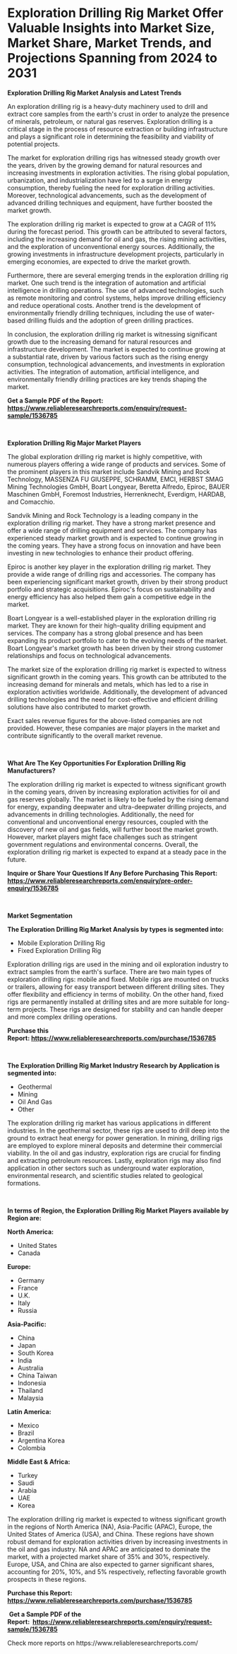 <p><h1>Exploration Drilling Rig Market Offer Valuable Insights into Market Size, Market Share, Market Trends, and Projections Spanning from 2024 to 2031</h1></p><p><strong>Exploration Drilling Rig Market Analysis and Latest Trends</strong></p>
<p><p>An exploration drilling rig is a heavy-duty machinery used to drill and extract core samples from the earth's crust in order to analyze the presence of minerals, petroleum, or natural gas reserves. Exploration drilling is a critical stage in the process of resource extraction or building infrastructure and plays a significant role in determining the feasibility and viability of potential projects.</p><p>The market for exploration drilling rigs has witnessed steady growth over the years, driven by the growing demand for natural resources and increasing investments in exploration activities. The rising global population, urbanization, and industrialization have led to a surge in energy consumption, thereby fueling the need for exploration drilling activities. Moreover, technological advancements, such as the development of advanced drilling techniques and equipment, have further boosted the market growth.</p><p>The exploration drilling rig market is expected to grow at a CAGR of 11% during the forecast period. This growth can be attributed to several factors, including the increasing demand for oil and gas, the rising mining activities, and the exploration of unconventional energy sources. Additionally, the growing investments in infrastructure development projects, particularly in emerging economies, are expected to drive the market growth.</p><p>Furthermore, there are several emerging trends in the exploration drilling rig market. One such trend is the integration of automation and artificial intelligence in drilling operations. The use of advanced technologies, such as remote monitoring and control systems, helps improve drilling efficiency and reduce operational costs. Another trend is the development of environmentally friendly drilling techniques, including the use of water-based drilling fluids and the adoption of green drilling practices.</p><p>In conclusion, the exploration drilling rig market is witnessing significant growth due to the increasing demand for natural resources and infrastructure development. The market is expected to continue growing at a substantial rate, driven by various factors such as the rising energy consumption, technological advancements, and investments in exploration activities. The integration of automation, artificial intelligence, and environmentally friendly drilling practices are key trends shaping the market.</p></p>
<p><strong>Get a Sample PDF of the Report:&nbsp; <a href="https://www.reliableresearchreports.com/enquiry/request-sample/1536785">https://www.reliableresearchreports.com/enquiry/request-sample/1536785</a></strong></p>
<p>&nbsp;</p>
<p><strong>Exploration Drilling Rig Major Market Players</strong></p>
<p><p>The global exploration drilling rig market is highly competitive, with numerous players offering a wide range of products and services. Some of the prominent players in this market include Sandvik Mining and Rock Technology, MASSENZA FU GIUSEPPE, SCHRAMM, EMCI, HERBST SMAG Mining Technologies GmbH, Boart Longyear, Beretta Alfredo, Epiroc, BAUER Maschinen GmbH, Foremost Industries, Herrenknecht, Everdigm, HARDAB, and Comacchio.</p><p>Sandvik Mining and Rock Technology is a leading company in the exploration drilling rig market. They have a strong market presence and offer a wide range of drilling equipment and services. The company has experienced steady market growth and is expected to continue growing in the coming years. They have a strong focus on innovation and have been investing in new technologies to enhance their product offering.</p><p>Epiroc is another key player in the exploration drilling rig market. They provide a wide range of drilling rigs and accessories. The company has been experiencing significant market growth, driven by their strong product portfolio and strategic acquisitions. Epiroc's focus on sustainability and energy efficiency has also helped them gain a competitive edge in the market.</p><p>Boart Longyear is a well-established player in the exploration drilling rig market. They are known for their high-quality drilling equipment and services. The company has a strong global presence and has been expanding its product portfolio to cater to the evolving needs of the market. Boart Longyear's market growth has been driven by their strong customer relationships and focus on technological advancements.</p><p>The market size of the exploration drilling rig market is expected to witness significant growth in the coming years. This growth can be attributed to the increasing demand for minerals and metals, which has led to a rise in exploration activities worldwide. Additionally, the development of advanced drilling technologies and the need for cost-effective and efficient drilling solutions have also contributed to market growth.</p><p>Exact sales revenue figures for the above-listed companies are not provided. However, these companies are major players in the market and contribute significantly to the overall market revenue.</p></p>
<p>&nbsp;</p>
<p><strong>What Are The Key Opportunities For Exploration Drilling Rig Manufacturers?</strong></p>
<p><p>The exploration drilling rig market is expected to witness significant growth in the coming years, driven by increasing exploration activities for oil and gas reserves globally. The market is likely to be fueled by the rising demand for energy, expanding deepwater and ultra-deepwater drilling projects, and advancements in drilling technologies. Additionally, the need for conventional and unconventional energy resources, coupled with the discovery of new oil and gas fields, will further boost the market growth. However, market players might face challenges such as stringent government regulations and environmental concerns. Overall, the exploration drilling rig market is expected to expand at a steady pace in the future.</p></p>
<p><strong>Inquire or Share Your Questions If Any Before Purchasing This Report: <a href="https://www.reliableresearchreports.com/enquiry/pre-order-enquiry/1536785">https://www.reliableresearchreports.com/enquiry/pre-order-enquiry/1536785</a></strong></p>
<p>&nbsp;</p>
<p><strong>Market Segmentation</strong></p>
<p><strong>The Exploration Drilling Rig Market Analysis by types is segmented into:</strong></p>
<p><ul><li>Mobile Exploration Drilling Rig</li><li>Fixed Exploration Drilling Rig</li></ul></p>
<p><p>Exploration drilling rigs are used in the mining and oil exploration industry to extract samples from the earth's surface. There are two main types of exploration drilling rigs: mobile and fixed. Mobile rigs are mounted on trucks or trailers, allowing for easy transport between different drilling sites. They offer flexibility and efficiency in terms of mobility. On the other hand, fixed rigs are permanently installed at drilling sites and are more suitable for long-term projects. These rigs are designed for stability and can handle deeper and more complex drilling operations.</p></p>
<p><strong>Purchase this Report:&nbsp;<a href="https://www.reliableresearchreports.com/purchase/1536785">https://www.reliableresearchreports.com/purchase/1536785</a></strong></p>
<p>&nbsp;</p>
<p><strong>The Exploration Drilling Rig Market Industry Research by Application is segmented into:</strong></p>
<p><ul><li>Geothermal</li><li>Mining</li><li>Oil And Gas</li><li>Other</li></ul></p>
<p><p>The exploration drilling rig market has various applications in different industries. In the geothermal sector, these rigs are used to drill deep into the ground to extract heat energy for power generation. In mining, drilling rigs are employed to explore mineral deposits and determine their commercial viability. In the oil and gas industry, exploration rigs are crucial for finding and extracting petroleum resources. Lastly, exploration rigs may also find application in other sectors such as underground water exploration, environmental research, and scientific studies related to geological formations.</p></p>
<p>&nbsp;</p>
<p><strong>In terms of Region, the Exploration Drilling Rig Market Players available by Region are:</strong></p>
<p>
    <p> <strong> North America: </strong>
        <ul>
            <li>United States</li>
            <li>Canada</li>
        </ul>
        </p> 
    <p> <strong> Europe: </strong>
        <ul>
            <li>Germany</li>
            <li>France</li>
            <li>U.K.</li>
            <li>Italy</li>
            <li>Russia</li>
        </ul>
        </p> 
    <p> <strong> Asia-Pacific: </strong>
        <ul>
            <li>China</li>
            <li>Japan</li>
            <li>South Korea</li>
            <li>India</li>
            <li>Australia</li>
            <li>China Taiwan</li>
            <li>Indonesia</li>
            <li>Thailand</li>
            <li>Malaysia</li>
        </ul>
        </p> 
    <p> <strong> Latin America: </strong>
        <ul>
            <li>Mexico</li>
            <li>Brazil</li>
            <li>Argentina Korea</li>
            <li>Colombia</li>
        </ul>
        </p> 
    <p> <strong> Middle East & Africa: </strong>
        <ul>
            <li>Turkey</li>
            <li>Saudi</li>
            <li>Arabia</li>
            <li>UAE</li>
            <li>Korea</li>
        </ul>
    </p>
    </p>
<p><p>The exploration drilling rig market is expected to witness significant growth in the regions of North America (NA), Asia-Pacific (APAC), Europe, the United States of America (USA), and China. These regions have shown robust demand for exploration activities driven by increasing investments in the oil and gas industry. NA and APAC are anticipated to dominate the market, with a projected market share of 35% and 30%, respectively. Europe, USA, and China are also expected to garner significant shares, accounting for 20%, 10%, and 5% respectively, reflecting favorable growth prospects in these regions.</p></p>
<p><strong>Purchase this Report: <a href="https://www.reliableresearchreports.com/purchase/1536785">https://www.reliableresearchreports.com/purchase/1536785</a></strong></p>
<p>&nbsp;<strong>Get a Sample PDF of the Report:&nbsp;&nbsp;<a href="https://www.reliableresearchreports.com/enquiry/request-sample/1536785">https://www.reliableresearchreports.com/enquiry/request-sample/1536785</a></strong></p>
<p><strong></strong></p>
<p>Check more reports on https://www.reliableresearchreports.com/</p>